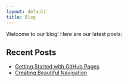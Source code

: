 ```yaml
---
layout: default
title: Blog
---
```


Welcome to our blog! Here are our latest posts:

## Recent Posts

- [Getting Started with GitHub Pages](post1.html)
- [Creating Beautiful Navigation](post2.html)
